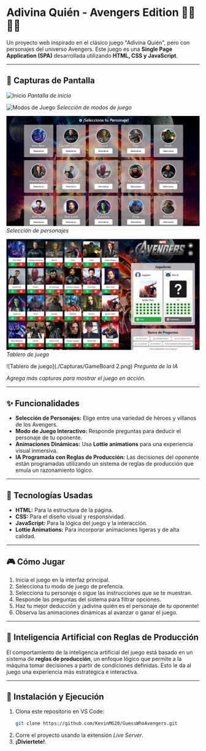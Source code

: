 # Adivina Quién - Avengers Edition 🦸‍♂️🦸‍♀️

Un proyecto web inspirado en el clásico juego "Adivina Quién", pero con personajes del universo Avengers. Este juego es una **Single Page Application (SPA)** desarrollada utilizando **HTML, CSS y JavaScript**. 

---

## 📸 Capturas de Pantalla

![Inicio](./Capturas/Start.png)
*Pantalla de inicio*

![Modos de Juego](./Capturas/GameModes.png)
*Selección de modos de juego*

![Selector de personajes](./Capturas/CharacterSelector.png)
*Selección de personajes*

![Tablero de juego](./Capturas/GameBoard.png)
*Tablero de juego*

![Tablero de juego](./Capturas/GameBoard 2.png)
*Pregunta de la IA*

_Agrega más capturas para mostrar el juego en acción._

---

## ✨ Funcionalidades

- **Selección de Personajes:** Elige entre una variedad de héroes y villanos de los Avengers.
- **Modo de Juego Interactivo:** Responde preguntas para deducir el personaje de tu oponente.
- **Animaciones Dinámicas:** Usa **Lottie animations** para una experiencia visual inmersiva.
- **IA Programada con Reglas de Producción:** Las decisiones del oponente están programadas utilizando un sistema de reglas de producción que emula un razonamiento lógico.

---

## 🌟 Tecnologías Usadas

- **HTML:** Para la estructura de la página.
- **CSS:** Para el diseño visual y responsividad.
- **JavaScript:** Para la lógica del juego y la interacción.
- **Lottie Animations:** Para incorporar animaciones ligeras y de alta calidad.

---

## 🎮 Cómo Jugar

1. Inicia el juego en la interfaz principal.
2. Selecciona tu modo de juego de prefencia.
3. Selecciona tu personaje o sigue las instrucciones que se te muestran.
4. Responde las preguntas del sistema para filtrar opciones.
5. Haz tu mejor deducción y ¡adivina quién es el personaje de tu oponente!
6. Observa las animaciones dinámicas al avanzar o ganar el juego.

---

## 🤖 Inteligencia Artificial con Reglas de Producción

El comportamiento de la inteligencia artificial del juego está basado en un sistema de **reglas de producción**, un enfoque lógico que permite a la máquina tomar decisiones a partir de condiciones definidas. Esto le da al juego una experiencia más estratégica e interactiva.

---

## 🚀 Instalación y Ejecución

1. Clona este repositorio en VS Code:
   ```bash
   git clone https://github.com/KevinMG20/GuessWhoAvengers.git
2. Corre el proyecto usando la extensión *Live Server*.
3. **¡Diviertete!**.
